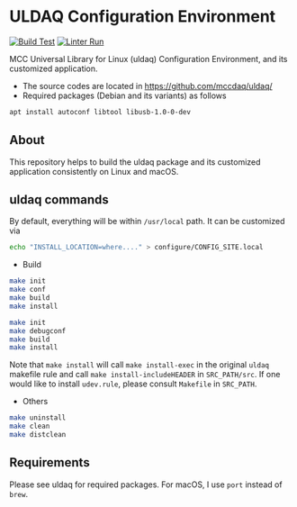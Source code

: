 # ULDAQ Configuration Environment

[![Build Test](https://github.com/jeonghanlee/uldaq-env/actions/workflows/build.yml/badge.svg)](https://github.com/jeonghanlee/uldaq-env/actions/workflows/build.yml)
[![Linter Run](https://github.com/jeonghanlee/uldaq-env/actions/workflows/linter.yml/badge.svg)](https://github.com/jeonghanlee/uldaq-env/actions/workflows/linter.yml)

MCC Universal Library for Linux (uldaq) Configuration Environment, and its customized application.

* The source codes are located in <https://github.com/mccdaq/uldaq/>
* Required packages (Debian and its variants) as follows

```bash
apt install autoconf libtool libusb-1.0-0-dev
```

## About
This repository helps to build the uldaq package and its customized application consistently on Linux and macOS.

## uldaq commands

By default, everything will be within `/usr/local` path. It can be customized via

```bash
echo "INSTALL_LOCATION=where...." > configure/CONFIG_SITE.local
```

* Build

```bash
make init
make conf
make build
make install
```

```bash
make init
make debugconf 
make build
make install
```



Note that `make install` will call `make install-exec` in the original `uldaq` makefile rule and call `make install-includeHEADER` in `SRC_PATH/src`. If one would like to install `udev.rule`, please consult `Makefile` in `SRC_PATH`.

* Others

```bash
make uninstall
make clean
make distclean
```

## Requirements

Please see uldaq for required packages. For macOS, I use `port` instead of `brew`.
